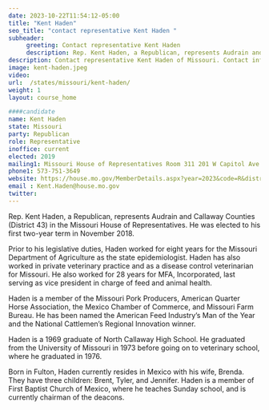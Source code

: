 ```yaml
---
date: 2023-10-22T11:54:12-05:00
title: "Kent Haden"
seo_title: "contact representative Kent Haden "
subheader:
     greeting: Contact representative Kent Haden
     description: Rep. Kent Haden, a Republican, represents Audrain and Callaway Counties (District 43) in the Missouri House of Representatives. He was elected to his first two-year term in November 2018.
description: Contact representative Kent Haden of Missouri. Contact information for Kent Haden includes email address, phone number, and mailing address.
image: kent-haden.jpeg
video:
url:  /states/missouri/kent-haden/
weight: 1
layout: course_home

####candidate
name: Kent Haden
state: Missouri
party: Republican
role: Representative
inoffice: current
elected: 2019
mailing1: Missouri House of Representatives Room 311 201 W Capitol Ave Jefferson City, MO 65101
phone1: 573-751-3649
website: https://house.mo.gov/MemberDetails.aspx?year=2023&code=R&district=043/
email :	Kent.Haden@house.mo.gov
twitter:
---
```


Rep. Kent Haden, a Republican, represents Audrain and Callaway Counties (District 43) in the Missouri House of Representatives. He was elected to his first two-year term in November 2018.

Prior to his legislative duties, Haden worked for eight years for the Missouri Department of Agriculture as the state epidemiologist. Haden has also worked in private veterinary practice and as a disease control veterinarian for Missouri. He also worked for 28 years for MFA, Incorporated, last serving as vice president in charge of feed and animal health.

Haden is a member of the Missouri Pork Producers, American Quarter Horse Association, the Mexico Chamber of Commerce, and Missouri Farm Bureau. He has been named the American Feed Industry’s Man of the Year and the National Cattlemen’s Regional Innovation winner.

Haden is a 1969 graduate of North Callaway High School. He graduated from the University of Missouri in 1973 before going on to veterinary school, where he graduated in 1976.

Born in Fulton, Haden currently resides in Mexico with his wife, Brenda. They have three children: Brent, Tyler, and Jennifer. Haden is a member of First Baptist Church of Mexico, where he teaches Sunday school, and is currently chairman of the deacons.
